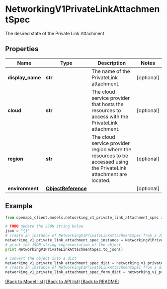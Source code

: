 # NetworkingV1PrivateLinkAttachmentSpec

The desired state of the Private Link Attachment

## Properties
Name | Type | Description | Notes
------------ | ------------- | ------------- | -------------
**display_name** | **str** | The name of the PrivateLink attachment. | [optional] 
**cloud** | **str** | The cloud service provider that hosts the resources to access with the PrivateLink attachment.  | [optional] 
**region** | **str** | The cloud service provider region where the resources to be accessed using the PrivateLink attachment are located.  | [optional] 
**environment** | [**ObjectReference**](ObjectReference.md) |  | [optional] 

## Example

```python
from openapi_client.models.networking_v1_private_link_attachment_spec import NetworkingV1PrivateLinkAttachmentSpec

# TODO update the JSON string below
json = "{}"
# create an instance of NetworkingV1PrivateLinkAttachmentSpec from a JSON string
networking_v1_private_link_attachment_spec_instance = NetworkingV1PrivateLinkAttachmentSpec.from_json(json)
# print the JSON string representation of the object
print NetworkingV1PrivateLinkAttachmentSpec.to_json()

# convert the object into a dict
networking_v1_private_link_attachment_spec_dict = networking_v1_private_link_attachment_spec_instance.to_dict()
# create an instance of NetworkingV1PrivateLinkAttachmentSpec from a dict
networking_v1_private_link_attachment_spec_form_dict = networking_v1_private_link_attachment_spec.from_dict(networking_v1_private_link_attachment_spec_dict)
```
[[Back to Model list]](../ccloud/README.md#documentation-for-models) [[Back to API list]](../ccloud/README.md#documentation-for-api-endpoints) [[Back to README]](../ccloud/README.md)


